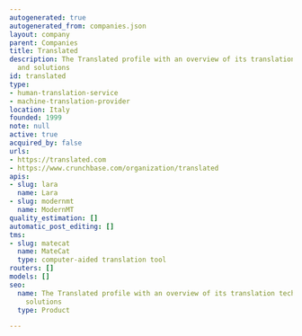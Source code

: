 ```yaml
---
autogenerated: true
autogenerated_from: companies.json
layout: company
parent: Companies
title: Translated
description: The Translated profile with an overview of its translation technologies
  and solutions
id: translated
type:
- human-translation-service
- machine-translation-provider
location: Italy
founded: 1999
note: null
active: true
acquired_by: false
urls:
- https://translated.com
- https://www.crunchbase.com/organization/translated
apis:
- slug: lara
  name: Lara
- slug: modernmt
  name: ModernMT
quality_estimation: []
automatic_post_editing: []
tms:
- slug: matecat
  name: MateCat
  type: computer-aided translation tool
routers: []
models: []
seo:
  name: The Translated profile with an overview of its translation technologies and
    solutions
  type: Product

---
```


